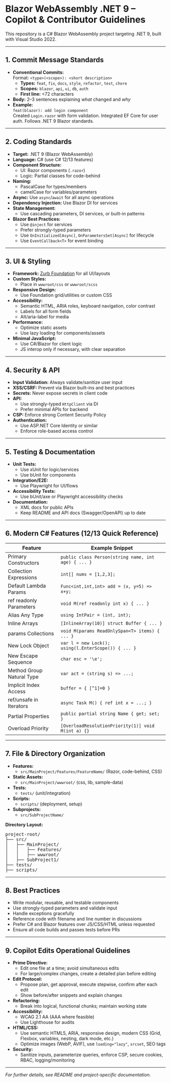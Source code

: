 ﻿# Blazor WebAssembly .NET 9 – Copilot & Contributor Guidelines

This repository is a C# Blazor WebAssembly project targeting .NET 9, built with Visual Studio 2022.

---

## 1. Commit Message Standards

- **Conventional Commits:**  
  Format: `<type>(<scope>): <short description>`
  - **Types:** `feat`, `fix`, `docs`, `style`, `refactor`, `test`, `chore`
  - **Scopes:** `blazor`, `api`, `ui`, `db`, `auth`
  - **First line:** <72 characters
- **Body:** 2–3 sentences explaining *what* changed and *why*
- **Example:**  
  `feat(blazor): add login component`  
  Created `Login.razor` with form validation. Integrated EF Core for user auth. Follows .NET 9 Blazor standards.

---

## 2. Coding Standards

- **Target:** .NET 9 (Blazor WebAssembly)
- **Language:** C# (use C# 12/13 features)
- **Component Structure:**  
  - UI: Razor components (`.razor`)
  - Logic: Partial classes for code-behind
- **Naming:**  
  - PascalCase for types/members
  - camelCase for variables/parameters
- **Async:** Use `async`/`await` for all async operations
- **Dependency Injection:** Use Blazor DI for services
- **State Management:**  
  - Use cascading parameters, DI services, or built-in patterns
- **Blazor Best Practices:**  
  - Use `@inject` for services
  - Prefer strongly-typed parameters
  - Use `OnInitialized[Async]`, `OnParametersSet[Async]` for lifecycle
  - Use `EventCallback<T>` for event binding

---

## 3. UI & Styling

- **Framework:** [Zurb Foundation](https://get.foundation/) for all UI/layouts
- **Custom Styles:**  
  - Place in `wwwroot/css` or `wwwroot/scss`
- **Responsive Design:**  
  - Use Foundation grid/utilities or custom CSS
- **Accessibility:**  
  - Semantic HTML, ARIA roles, keyboard navigation, color contrast
  - Labels for all form fields
  - Alt/aria-label for media
- **Performance:**  
  - Optimize static assets
  - Use lazy loading for components/assets
- **Minimal JavaScript:**  
  - Use C#/Blazor for client logic
  - JS interop only if necessary, with clear separation

---

## 4. Security & API

- **Input Validation:** Always validate/sanitize user input
- **XSS/CSRF:** Prevent via Blazor built-ins and best practices
- **Secrets:** Never expose secrets in client code
- **API:**  
  - Use strongly-typed `HttpClient` via DI
  - Prefer minimal APIs for backend
- **CSP:** Enforce strong Content Security Policy
- **Authentication:**  
  - Use ASP.NET Core Identity or similar
  - Enforce role-based access control

---

## 5. Testing & Documentation

- **Unit Tests:**  
  - Use xUnit for logic/services
  - Use bUnit for components
- **Integration/E2E:**  
  - Use Playwright for UI/flows
- **Accessibility Tests:**  
  - Use bUnit/axe or Playwright accessibility checks
- **Documentation:**  
  - XML docs for public APIs
  - Keep README and API docs (Swagger/OpenAPI) up to date

---

## 6. Modern C# Features (12/13 Quick Reference)

| Feature                  | Example Snippet |
|--------------------------|----------------|
| Primary Constructors     | `public class Person(string name, int age) { ... }` |
| Collection Expressions   | `int[] nums = [1,2,3];` |
| Default Lambda Params    | `Func<int,int,int> add = (x, y=5) => x+y;` |
| ref readonly Parameters  | `void M(ref readonly int x) { ... }` |
| Alias Any Type           | `using IntPair = (int, int);` |
| Inline Arrays            | `[InlineArray(10)] struct Buffer { ... }` |
| params Collections       | `void M(params ReadOnlySpan<T> items) { ... }` |
| New Lock Object          | `var l = new Lock(); using(l.EnterScope()) { ... }` |
| New Escape Sequence      | `char esc = '\e';` |
| Method Group Natural Type| `var act = (string s) => ...;` |
| Implicit Index Access    | `buffer = { [^1]=0 }` |
| ref/unsafe in Iterators  | `async Task M() { ref int x = ...; }` |
| Partial Properties       | `public partial string Name { get; set; }` |
| Overload Priority        | `[OverloadResolutionPriority(1)] void M(int a) {}` |

---

## 7. File & Directory Organization

- **Features:**  
  - `src/MainProject/Features/FeatureName/` (Razor, code-behind, CSS)
- **Static Assets:**  
  - `src/MainProject/wwwroot/` (css, lib, sample-data)
- **Tests:**  
  - `tests/` (unit/integration)
- **Scripts:**  
  - `scripts/` (deployment, setup)
- **Subprojects:**  
  - `src/SubProjectName/`

**Directory Layout:**
<pre>
project-root/
├── src/
│   ├── MainProject/
│   │   ├── Features/
│   │   ├── wwwroot/
│   ├── SubProject1/
├── tests/
├── scripts/
</pre>

---

## 8. Best Practices

- Write modular, reusable, and testable components
- Use strongly-typed parameters and validate input
- Handle exceptions gracefully
- Reference code with filename and line number in discussions
- Prefer C# and Blazor features over JS/CSS/HTML unless requested
- Ensure all code builds and passes tests before PRs

---

## 9. Copilot Edits Operational Guidelines

- **Prime Directive:**  
  - Edit one file at a time; avoid simultaneous edits
  - For large/complex changes, create a detailed plan before editing
- **Edit Protocol:**  
  - Propose plan, get approval, execute stepwise, confirm after each edit
  - Show before/after snippets and explain changes
- **Refactoring:**  
  - Break into logical, functional chunks; maintain working state
- **Accessibility:**  
  - WCAG 2.1 AA (AAA where feasible)
  - Use Lighthouse for audits
- **HTML/CSS:**  
  - Use semantic HTML5, ARIA, responsive design, modern CSS (Grid, Flexbox, variables, nesting, dark mode, etc.)
  - Optimize images (WebP, AVIF), use `loading="lazy"`, `srcset`, SEO tags
- **Security:**  
  - Sanitize inputs, parameterize queries, enforce CSP, secure cookies, RBAC, logging/monitoring

---

*For further details, see README and project-specific documentation.*